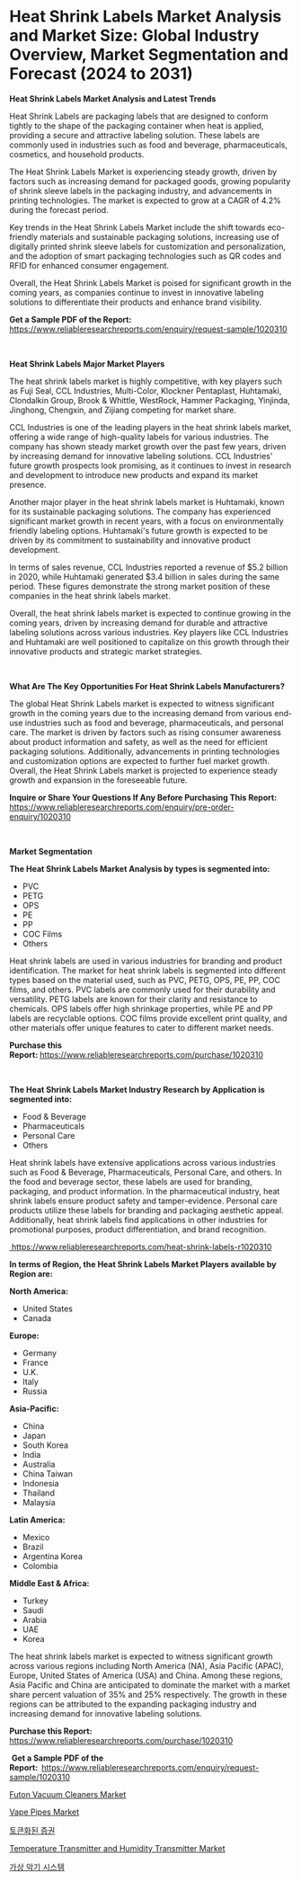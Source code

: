 <p><h1>Heat Shrink Labels Market Analysis and Market Size: Global Industry Overview, Market Segmentation and Forecast (2024 to 2031)</h1></p><p><strong>Heat Shrink Labels Market Analysis and Latest Trends</strong></p>
<p><p>Heat Shrink Labels are packaging labels that are designed to conform tightly to the shape of the packaging container when heat is applied, providing a secure and attractive labeling solution. These labels are commonly used in industries such as food and beverage, pharmaceuticals, cosmetics, and household products.</p><p>The Heat Shrink Labels Market is experiencing steady growth, driven by factors such as increasing demand for packaged goods, growing popularity of shrink sleeve labels in the packaging industry, and advancements in printing technologies. The market is expected to grow at a CAGR of 4.2% during the forecast period.</p><p>Key trends in the Heat Shrink Labels Market include the shift towards eco-friendly materials and sustainable packaging solutions, increasing use of digitally printed shrink sleeve labels for customization and personalization, and the adoption of smart packaging technologies such as QR codes and RFID for enhanced consumer engagement.</p><p>Overall, the Heat Shrink Labels Market is poised for significant growth in the coming years, as companies continue to invest in innovative labeling solutions to differentiate their products and enhance brand visibility.</p></p>
<p><strong>Get a Sample PDF of the Report:&nbsp;</strong> <a href="https://www.reliableresearchreports.com/enquiry/request-sample/1020310">https://www.reliableresearchreports.com/enquiry/request-sample/1020310</a></p>
<p>&nbsp;</p>
<p><strong>Heat Shrink Labels Major Market Players</strong></p>
<p><p>The heat shrink labels market is highly competitive, with key players such as Fuji Seal, CCL Industries, Multi-Color, Klockner Pentaplast, Huhtamaki, Clondalkin Group, Brook & Whittle, WestRock, Hammer Packaging, Yinjinda, Jinghong, Chengxin, and Zijiang competing for market share.</p><p>CCL Industries is one of the leading players in the heat shrink labels market, offering a wide range of high-quality labels for various industries. The company has shown steady market growth over the past few years, driven by increasing demand for innovative labeling solutions. CCL Industries' future growth prospects look promising, as it continues to invest in research and development to introduce new products and expand its market presence.</p><p>Another major player in the heat shrink labels market is Huhtamaki, known for its sustainable packaging solutions. The company has experienced significant market growth in recent years, with a focus on environmentally friendly labeling options. Huhtamaki's future growth is expected to be driven by its commitment to sustainability and innovative product development.</p><p>In terms of sales revenue, CCL Industries reported a revenue of $5.2 billion in 2020, while Huhtamaki generated $3.4 billion in sales during the same period. These figures demonstrate the strong market position of these companies in the heat shrink labels market.</p><p>Overall, the heat shrink labels market is expected to continue growing in the coming years, driven by increasing demand for durable and attractive labeling solutions across various industries. Key players like CCL Industries and Huhtamaki are well positioned to capitalize on this growth through their innovative products and strategic market strategies.</p></p>
<p>&nbsp;</p>
<p><strong>What Are The Key Opportunities For Heat Shrink Labels Manufacturers?</strong></p>
<p><p>The global Heat Shrink Labels market is expected to witness significant growth in the coming years due to the increasing demand from various end-use industries such as food and beverage, pharmaceuticals, and personal care. The market is driven by factors such as rising consumer awareness about product information and safety, as well as the need for efficient packaging solutions. Additionally, advancements in printing technologies and customization options are expected to further fuel market growth. Overall, the Heat Shrink Labels market is projected to experience steady growth and expansion in the foreseeable future.</p></p>
<p><strong>Inquire or Share Your Questions If Any Before Purchasing This Report:</strong> <a href="https://www.reliableresearchreports.com/enquiry/pre-order-enquiry/1020310">https://www.reliableresearchreports.com/enquiry/pre-order-enquiry/1020310</a></p>
<p>&nbsp;</p>
<p><strong>Market Segmentation</strong></p>
<p><strong>The Heat Shrink Labels Market Analysis by types is segmented into:</strong></p>
<p><ul><li>PVC</li><li>PETG</li><li>OPS</li><li>PE</li><li>PP</li><li>COC Films</li><li>Others</li></ul></p>
<p><p>Heat shrink labels are used in various industries for branding and product identification. The market for heat shrink labels is segmented into different types based on the material used, such as PVC, PETG, OPS, PE, PP, COC films, and others. PVC labels are commonly used for their durability and versatility. PETG labels are known for their clarity and resistance to chemicals. OPS labels offer high shrinkage properties, while PE and PP labels are recyclable options. COC films provide excellent print quality, and other materials offer unique features to cater to different market needs.</p></p>
<p><strong>Purchase this Report:&nbsp;</strong><a href="https://www.reliableresearchreports.com/purchase/1020310">https://www.reliableresearchreports.com/purchase/1020310</a></p>
<p>&nbsp;</p>
<p><strong>The Heat Shrink Labels Market Industry Research by Application is segmented into:</strong></p>
<p><ul><li>Food & Beverage</li><li>Pharmaceuticals</li><li>Personal Care</li><li>Others</li></ul></p>
<p><p>Heat shrink labels have extensive applications across various industries such as Food & Beverage, Pharmaceuticals, Personal Care, and others. In the food and beverage sector, these labels are used for branding, packaging, and product information. In the pharmaceutical industry, heat shrink labels ensure product safety and tamper-evidence. Personal care products utilize these labels for branding and packaging aesthetic appeal. Additionally, heat shrink labels find applications in other industries for promotional purposes, product differentiation, and brand recognition.</p></p>
<p><a href="https://www.reliableresearchreports.com/heat-shrink-labels-r1020310">&nbsp;https://www.reliableresearchreports.com/heat-shrink-labels-r1020310</a></p>
<p><strong>In terms of Region, the Heat Shrink Labels Market Players available by Region are:</strong></p>
<p>
    <p> <strong> North America: </strong>
        <ul>
            <li>United States</li>
            <li>Canada</li>
        </ul>
        </p> 
    <p> <strong> Europe: </strong>
        <ul>
            <li>Germany</li>
            <li>France</li>
            <li>U.K.</li>
            <li>Italy</li>
            <li>Russia</li>
        </ul>
        </p> 
    <p> <strong> Asia-Pacific: </strong>
        <ul>
            <li>China</li>
            <li>Japan</li>
            <li>South Korea</li>
            <li>India</li>
            <li>Australia</li>
            <li>China Taiwan</li>
            <li>Indonesia</li>
            <li>Thailand</li>
            <li>Malaysia</li>
        </ul>
        </p> 
    <p> <strong> Latin America: </strong>
        <ul>
            <li>Mexico</li>
            <li>Brazil</li>
            <li>Argentina Korea</li>
            <li>Colombia</li>
        </ul>
        </p> 
    <p> <strong> Middle East & Africa: </strong>
        <ul>
            <li>Turkey</li>
            <li>Saudi</li>
            <li>Arabia</li>
            <li>UAE</li>
            <li>Korea</li>
        </ul>
    </p>
    </p>
<p><p>The heat shrink labels market is expected to witness significant growth across various regions including North America (NA), Asia Pacific (APAC), Europe, United States of America (USA) and China. Among these regions, Asia Pacific and China are anticipated to dominate the market with a market share percent valuation of 35% and 25% respectively. The growth in these regions can be attributed to the expanding packaging industry and increasing demand for innovative labeling solutions.</p></p>
<p><strong>Purchase this Report: </strong><a href="https://www.reliableresearchreports.com/purchase/1020310">https://www.reliableresearchreports.com/purchase/1020310</a></p>
<p>&nbsp;<strong>Get a Sample PDF of the Report:&nbsp;&nbsp;</strong><a href="https://www.reliableresearchreports.com/enquiry/request-sample/1020310">https://www.reliableresearchreports.com/enquiry/request-sample/1020310</a></p>
<p><strong></strong></p>
<p><p><a href="https://www.linkedin.com/pulse/global-futon-vacuum-cleaners-market-product-type-application-kgvtf?trackingId=vCcPrWgYQHC8oWW1TEgGiQ%3D%3D">Futon Vacuum Cleaners Market</a></p><p><a href="https://www.linkedin.com/pulse/global-vape-pipes-market-trends-insights-growth-opportunities-hdfnf?trackingId=9n19ZZyhR8SZDAt83ij%2Bog%3D%3D">Vape Pipes Market</a></p><p><a href="https://github.com/lzuwsfreyoq70/Market-Research-Report-List-3/blob/main/180462783487.md">토큰화된 증권</a></p><p><a href="https://github.com/mbisetmhermsr/Market-Research-Report-List-3/blob/main/temperature-transmitter-and-humidity-transmitter-market.md">Temperature Transmitter and Humidity Transmitter Market</a></p><p><a href="https://github.com/marufmohassin05/Market-Research-Report-List-2/blob/main/744844683486.md">가상 악기 시스템</a></p></p>